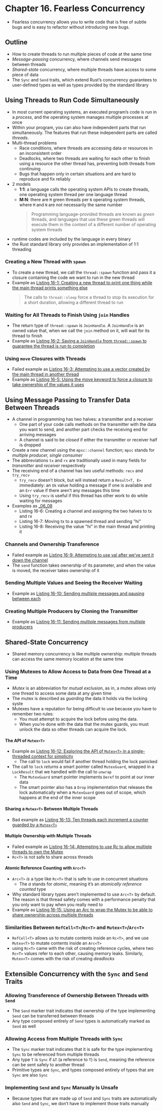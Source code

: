 # Chapter 16. Fearless Concurrency

- Fearless concurrency allows you to write code that is free of subtle bugs and is easy to refactor without introducing new bugs.

## Outline 
* How to create threads to run multiple pieces of code at the same time
* *Message-passing* concurrency, where channels send messages between threads
* *Shared-state* concurrency, where multiple threads have access to some piece
  of data
* The `Sync` and `Send` traits, which extend Rust’s concurrency guarantees to
  user-defined types as well as types provided by the standard library

## Using Threads to Run Code Simultaneously
- In most current operating systems, an executed program’s code is run in a
*process*, and the operating system manages multiple processes at once
- Within your program, you can also have independent parts that run simultaneously. The
features that run these independent parts are called *threads*.
- Multi-thread problems
    * Race conditions, where threads are accessing data or resources in an
    inconsistent order
    * Deadlocks, where two threads are waiting for each other to finish using a
    resource the other thread has, preventing both threads from continuing
    * Bugs that happen only in certain situations and are hard to reproduce and fix
    reliably
- 2 models
  - **1:1**: a language calls the operating system APIs to create threads, one operating system thread per one language thread
  - **M:N**: there are `M` green threads per `N` operating system threads, where `M` and `N` are not necessarily the same number
    > Programming language-provided threads are known as *green* threads, and languages that use these green threads will execute them in the context of a different number of operating system threads
- runtime codes are included by the language in every binary
- the Rust standard library only provides an implementation of 1:1 threading

### Creating a New Thread with `spawn`
- To create a new thread, we call the `thread::spawn` function and pass it a closure containing the code we want to run in the new thread
- Example as [Listing 16-1: Creating a new thread to print one thing while the main thread prints something else](./listings/_01/src/main.rs)
    >  The calls to `thread::sleep` force a thread to stop its execution for a short duration, allowing a different thread to run

### Waiting for All Threads to Finish Using `join` Handles
- The return type of `thread::spawn` is `JoinHandle`. A `JoinHandle` is an owned
value that, when we call the `join` method on it, will wait for its thread to finish
- Example as [Listing 16-2: Saving a `JoinHandle` from `thread::spawn` to guarantee the thread is run to completion](./listings/_02/src/main.rs)

### Using `move` Closures with Threads
- Failed example as [Listing 16-3: Attempting to use a vector created by the main thread in another thread](./listings/_03/src/main.rs)
- Example as [Listing 16-5: Using the move keyword to force a closure to take ownership of the values it uses](./listings/_05/src/main.rs)

## Using Message Passing to Transfer Data Between Threads
- A channel in programming has two halves: a transmitter and a receiver
  - One part of your code calls methods on the transmitter with the data you want to send, and another part checks the receiving end for arriving messages
  - A channel is said to be *closed* if either the transmitter or receiver half is dropped
- Create a new channel using the `mpsc::channel` function; `mpsc` stands for
*multiple producer, single consumer*
- The abbreviations `tx` and `rx` are traditionally used in many fields for *transmitter* and *receiver* respectively
- The receiving end of a channel has two useful methods: `recv` and `try_recv`
  - `try_recv` doesn’t block, but will instead return a `Result<T, E>` immediately: an `Ok` value holding a message if one is available and an `Err` value if there aren’t any messages this time
  - Using `try_recv` is useful if this thread has other work to do while waiting for messages
- Examples as [_06_08](./listings/_06_08/src/main.rs)
    - Listing 16-6: Creating a channel and assigning the two halves to tx and rx
    - Listing 16-7: Moving tx to a spawned thread and sending "hi"
    - Listing 16-8: Receiving the value "hi" in the main thread and printing it

### Channels and Ownership Transference
- Failed example as [Listing 16-9: Attempting to use val after we’ve sent it down the channel](./listings/_09/src/main.rs)
- The `send` function takes ownership of its parameter, and when the value is moved, the receiver takes ownership of it

### Sending Multiple Values and Seeing the Receiver Waiting
- Example as [Listing 16-10: Sending multiple messages and pausing between each](./listings/_10/src/main.rs)

### Creating Multiple Producers by Cloning the Transmitter
- Example as [Listing 16-11: Sending multiple messages from multiple producers](./listings/_11/src/main.rs)

## Shared-State Concurrency
- Shared memory concurrency is like multiple ownership: multiple threads
can access the same memory location at the same time

### Using Mutexes to Allow Access to Data from One Thread at a Time
- *Mutex* is an abbreviation for *mutual exclusion*, as in, a mutex allows only
one thread to access some data at any given time
- The mutex is described as *guarding* the data it holds via the locking syste
- Mutexes have a reputation for being difficult to use because you have to remember two rules:
    * You must attempt to acquire the lock before using the data.
    * When you’re done with the data that the mutex guards, you must unlock the
    data so other threads can acquire the lock.

#### The API of `Mutex<T>`
- Example as [Listing 16-12: Exploring the API of `Mutex<T>` in a single-threaded context for simplicity](./listings/_12/src/main.rs)
    - The call to `lock` would fail if another thread holding the lock panicked
- The call to `lock` *returns* a smart pointer called `MutexGuard`, wrapped in a
`LockResult` that we handled with the call to `unwrap`
    - The `MutexGuard` smart pointer implements `Deref` to point at our inner data
    - The smart pointer also has a `Drop` implementation that releases the lock automatically when a `MutexGuard` goes out of scope, which happens at the end of the inner scope

#### Sharing a `Mutex<T>` Between Multiple Threads
- Bad example as [Listing 16-13: Ten threads each increment a counter guarded by a `Mutex<T>`](./listings/_13/src/main.rs)

#### Multiple Ownership with Multiple Threads
- Failed example as [Listing 16-14: Attempting to use Rc<T> to allow multiple threads to own the Mutex<T>](./listings/_14/src/main.rs)
- `Rc<T>` is not safe to share across threads

#### Atomic Reference Counting with `Arc<T>`
- `Arc<T>` *is* a type like `Rc<T>` that is safe to use in concurrent situations
    - The *a* stands for *atomic*, meaning it’s an *atomically reference counted* type
- Why standard library types aren’t implemented to use `Arc<T>` by default. The reason is that thread safety comes with a performance penalty that you only want to pay when you really need to
- Example as [Listing 16-15: Using an Arc<T> to wrap the Mutex<T> to be able to share ownership across multiple threads](./listings/_15/src/main.rs)

### Similarities Between `RefCell<T>`/`Rc<T>` and `Mutex<T>`/`Arc<T>`
- `RefCell<T>` allows us to mutate contents inside an `Rc<T>`, and we use `Mutex<T>` to mutate contents inside an `Arc<T>`
- using `Rc<T>` came with the risk of creating reference cycles, where two `Rc<T>` values refer to each other, causing memory leaks. Similarly, `Mutex<T>` comes with the risk of creating *deadlocks*

## Extensible Concurrency with the `Sync` and `Send` Traits
### Allowing Transference of Ownership Between Threads with `Send`
- The `Send` marker trait indicates that ownership of the type implementing
`Send` can be transferred between threads
- Any type composed entirely of `Send` types is automatically marked as `Send` as well

### Allowing Access from Multiple Threads with `Sync`
- The `Sync` marker trait indicates that it is safe for the type implementing
`Sync` to be referenced from multiple threads
- Any type `T` is `Sync` if `&T` (a reference to `T`) is `Send`, meaning the reference can be
sent safely to another thread
- Primitive types are `Sync`, and types composed entirely of types that are `Sync` are also `Sync`

### Implementing `Send` and `Sync` Manually Is Unsafe
- Because types that are made up of `Send` and `Sync` traits are automatically
also `Send` and `Sync`, we don’t have to implement those traits manually

